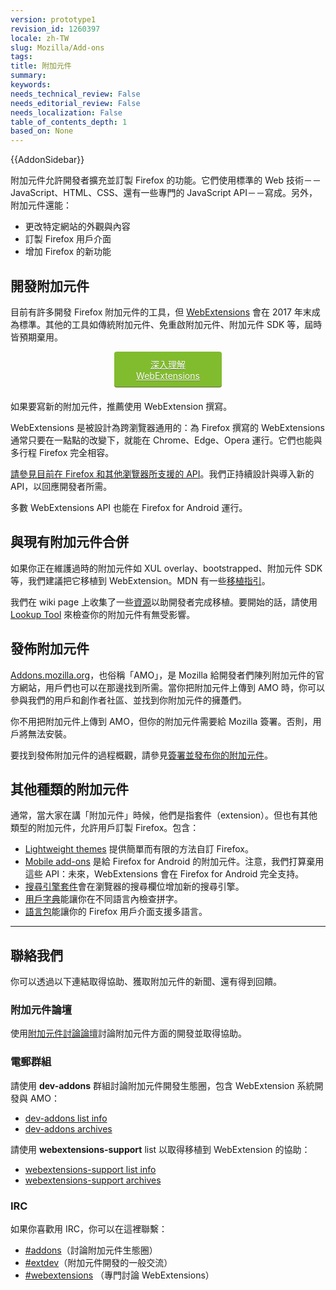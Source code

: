 ```yaml
---
version: prototype1
revision_id: 1260397
locale: zh-TW
slug: Mozilla/Add-ons
tags: 
title: 附加元件
summary: 
keywords: 
needs_technical_review: False
needs_editorial_review: False
needs_localization: False
table_of_contents_depth: 1
based_on: None
---
```

<div>{{AddonSidebar}}</div>

<p><span class="seoSummary">附加元件允許開發者擴充並訂製 Firefox 的功能。</span>它們使用標準的 Web 技術－－JavaScript、HTML、CSS、還有一些專門的 JavaScript API－－寫成。另外，附加元件還能：</p>

<ul>
 <li>更改特定網站的外觀與內容</li>
 <li>訂製 Firefox 用戶介面</li>
 <li>增加 Firefox 的新功能</li>
</ul>

<h2 id="開發附加元件">開發附加元件</h2>

<p>目前有許多開發 Firefox 附加元件的工具，但 <a href="/zh-TW/Add-ons/WebExtensions">WebExtensions</a> 會在 2017 年末成為標準。其他的工具如傳統附加元件、免重啟附加元件、附加元件 SDK 等，屆時皆預期棄用。</p>

<p><a href="https://developer.mozilla.org/zh-TW/Add-ons/WebExtensions" style="margin-left: auto; margin-right: auto; margin-bottom: 20px; padding: 10px; text-align: center; border-radius: 4px; display: block; width: 30%; background-color: #81BC2E; color: white; text-shadow: 0px 1px 0px rgba(0, 0, 0, 0.25); box-shadow: 0px 1px 0px 0px rgba(0, 0, 0, 0.2), 0px -1px 0px 0px rgba(0, 0, 0, 0.3) inset;">深入理解 WebExtensions</a></p>

<p>如果要寫新的附加元件，推薦使用 WebExtension 撰寫。</p>

<p>WebExtensions 是被設計為跨瀏覽器通用的：為 Firefox 撰寫的 WebExtensions 通常只要在一點點的改變下，就能在 Chrome、Edge、Opera 運行。它們也能與多行程 Firefox 完全相容。</p>

<p><a href="https://developer.mozilla.org/zh-TW/Add-ons/WebExtensions/Browser_support_for_JavaScript_APIs">請參見目前在 Firefox 和其他瀏覽器所支援的 API</a>。我們正持續設計與導入新的 API，以回應開發者所需。</p>

<p>多數 WebExtensions API 也能在 Firefox for Android 運行。</p>

<h2 id="與現有附加元件合併">與現有附加元件合併</h2>

<p>如果你正在維護過時的附加元件如 XUL overlay、bootstrapped、附加元件 SDK 等，我們建議把它移植到 WebExtension。MDN 有一些<a href="/zh-TW/Add-ons/WebExtensions/Porting_a_legacy_Firefox_add-on">移植指引</a>。</p>

<p>我們在 wiki page 上收集了一些<a href="https://wiki.mozilla.org/Add-ons/developer/communication">資源</a>以助開發者完成移植。要開始的話，請使用 <a href="https://compatibility-lookup.services.mozilla.com/">Lookup Tool</a> 來檢查你的附加元件有無受影響。</p>

<h2 id="發佈附加元件">發佈附加元件</h2>

<p><a href="https://addons.mozilla.org">Addons.mozilla.org</a>，也俗稱「AMO」，是 Mozilla 給開發者們陳列附加元件的官方網站，用戶們也可以在那邊找到所需。當你把附加元件上傳到 AMO 時，你可以參與我們的用戶和創作者社區、並找到你附加元件的擁躉們。</p>

<p>你不用把附加元件上傳到 AMO，但你的附加元件需要給 Mozilla 簽署。否則，用戶將無法安裝。</p>

<p>要找到發佈附加元件的過程概觀，請參見<a href="https://developer.mozilla.org/zh-TW/Add-ons/Distribution">簽署並發布你的附加元件</a>。</p>

<h2 id="其他種類的附加元件">其他種類的附加元件</h2>

<p>通常，當大家在講「附加元件」時候，他們是指套件（extension）。但也有其他類型的附加元件，允許用戶訂製 Firefox。包含：</p>

<ul>
 <li><a href="https://developer.mozilla.org/Add-ons/Themes/Background">Lightweight themes</a> 提供簡單而有限的方法自訂 Firefox。</li>
 <li><a href="/zh-TW/Add-ons/Firefox_for_Android">Mobile add-ons</a> 是給 Firefox for Android 的附加元件。注意，我們打算棄用這些 API：未來，WebExtensions 會在 Firefox for Android 完全支持。</li>
 <li><a href="/zh-TW/docs/Creating_OpenSearch_plugins_for_Firefox">搜尋引擎套件</a>會在瀏覽器的搜尋欄位增加新的搜尋引擎。</li>
 <li><a href="/zh-TW/docs/Mozilla/Creating_a_spell_check_dictionary_add-on">用戶字典</a>能讓你在不同語言內檢查拼字。</li>
 <li><a href="https://support.mozilla.org/kb/use-firefox-interface-other-languages-language-pack">語言包</a>能讓你的 Firefox 用戶介面支援多語言。</li>
</ul>

<hr />
<h2 id="聯絡我們">聯絡我們</h2>

<p>你可以透過以下連結取得協助、獲取附加元件的新聞、還有得到回饋。</p>

<h3 id="附加元件論壇">附加元件論壇</h3>

<p>使用<a href="https://discourse.mozilla-community.org/c/add-ons">附加元件討論論壇</a>討論附加元件方面的開發並取得協助。</p>

<h3 id="電郵群組">電郵群組</h3>

<p>請使用 <strong>dev-addons</strong> 群組討論附加元件開發生態圈，包含 WebExtension 系統開發與 AMO：</p>

<ul>
 <li><a href="https://mail.mozilla.org/listinfo/dev-addons">dev-addons list info</a></li>
 <li><a href="https://mail.mozilla.org/pipermail/dev-addons/">dev-addons archives</a></li>
</ul>

<p>請使用 <strong>webextensions-support</strong> list 以取得移植到 WebExtension 的協助：</p>

<ul>
 <li><a href="https://mail.mozilla.org/listinfo/webextensions-support">webextensions-support list info</a></li>
 <li><a href="https://mail.mozilla.org/private/webextensions-support/">webextensions-support archives</a></li>
</ul>

<h3 id="IRC">IRC</h3>

<p>如果你喜歡用 IRC，你可以在這裡聯繫：</p>

<ul>
 <li><a href="irc://irc.mozilla.org/addons">#addons</a>（討論附加元件生態圈）</li>
 <li><a href="irc://irc.mozilla.org/extdev">#extdev</a>（附加元件開發的一般交流）</li>
 <li><a href="irc://irc.mozilla.org/webextensions">#webextensions</a> （專門討論 WebExtensions）</li>
</ul>

